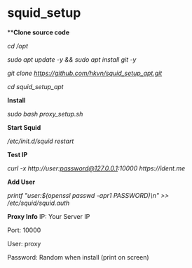 # squid_setup

****Clone source code**

_cd /opt_

_sudo apt update -y && sudo apt install git -y_

_git clone https://github.com/hkvn/squid_setup_apt.git_

_cd squid_setup_apt_

**Install**

_sudo bash proxy_setup.sh_

**Start Squid**

_/etc/init.d/squid restart_

**Test IP**

_curl -x http://user:password@127.0.0.1:10000 https://ident.me_

**Add User**

_printf "user:$(openssl passwd -apr1 PASSWORD)\n" >> /etc/squid/squid.auth_


**Proxy Info**
IP: Your Server IP

Port: 10000

User: proxy

Password: Random when install (print on screen)
